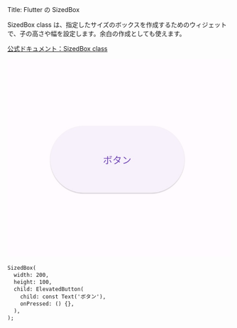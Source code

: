 Title: Flutter の SizedBox

SizedBox class は、指定したサイズのボックスを作成するためのウィジェットで、子の高さや幅を設定します。余白の作成としても使えます。

[公式ドキュメント：SizedBox class](https://api.flutter.dev/flutter/widgets/SizedBox-class.html)

![SizedBox](SizedBox_01.jpg)

```
SizedBox(
  width: 200,
  height: 100,
  child: ElevatedButton(
    child: const Text('ボタン'),
    onPressed: () {},
  ),
);
```
